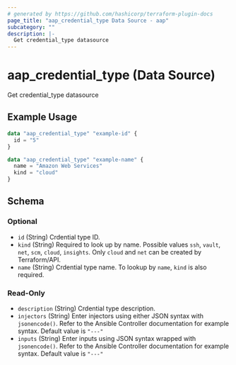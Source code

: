 ```yaml
---
# generated by https://github.com/hashicorp/terraform-plugin-docs
page_title: "aap_credential_type Data Source - aap"
subcategory: ""
description: |-
  Get credential_type datasource
---
```


# aap_credential_type (Data Source)

Get credential_type datasource

## Example Usage

```terraform
data "aap_credential_type" "example-id" {
  id = "5"
}

data "aap_credential_type" "example-name" {
  name = "Amazon Web Services"
  kind = "cloud"
}
```

<!-- schema generated by tfplugindocs -->
## Schema

### Optional

- `id` (String) Crdential type ID.
- `kind` (String) Required to look up by name. Possible values `ssh`, `vault`, `net`, `scm`, `cloud`, `insights`. Only `cloud` and `net` can be created by Terraform/API.
- `name` (String) Crdential type name. To lookup by `name`, `kind` is also required.

### Read-Only

- `description` (String) Crdential type description.
- `injectors` (String) Enter injectors using either JSON syntax with `jsonencode()`. Refer to the Ansible Controller documentation for example syntax. Default value is `"---"`
- `inputs` (String) Enter inputs using JSON syntax wrapped with `jsonencode()`. Refer to the Ansible Controller documentation for example syntax. Default value is `"---"`
